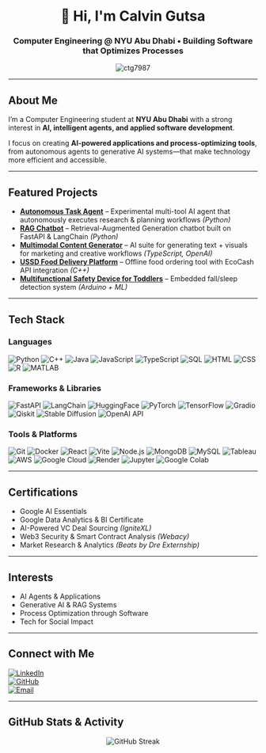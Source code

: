 <h1 align="center">👋 Hi, I'm Calvin Gutsa</h1>

<h3 align="center">
Computer Engineering @ NYU Abu Dhabi  
• Building Software that Optimizes Processes
</h3>

<p align="center">
  <img src="https://komarev.com/ghpvc/?username=ctg7987&label=Profile%20views&color=0e75b6&style=flat" alt="ctg7987" />
</p>

---

## About Me
I’m a Computer Engineering student at **NYU Abu Dhabi** with a strong interest in **AI, intelligent agents, and applied software development**.  

I focus on creating **AI-powered applications and process-optimizing tools**, from autonomous agents to generative AI systems—that make technology more efficient and accessible.

---

## Featured Projects
- **[Autonomous Task Agent](https://github.com/ctg7987/autonomous-task-agent)** – Experimental multi-tool AI agent that autonomously executes research & planning workflows *(Python)*  
- **[RAG Chatbot](https://github.com/ctg7987/rag-chatbot)** – Retrieval-Augmented Generation chatbot built on FastAPI & LangChain *(Python)*  
- **[Multimodal Content Generator](https://github.com/ctg7987/multimodal-content-gen)** – AI suite for generating text + visuals for marketing and creative workflows *(TypeScript, OpenAI)*  
- **[USSD Food Delivery Platform](https://github.com/ctg7987/food-delivery-system)** – Offline food ordering tool with EcoCash API integration *(C++)*  
- **[Multifunctional Safety Device for Toddlers](https://github.com/ctg7987/toddler-safety-device)** – Embedded fall/sleep detection system *(Arduino + ML)*  

---

## Tech Stack  

### Languages  
![Python](https://img.shields.io/badge/Python-3776AB?style=for-the-badge&logo=python&logoColor=white) ![C++](https://img.shields.io/badge/C++-00599C?style=for-the-badge&logo=c%2B%2B&logoColor=white) ![Java](https://img.shields.io/badge/Java-007396?style=for-the-badge&logo=java&logoColor=white) ![JavaScript](https://img.shields.io/badge/JavaScript-F7DF1E?style=for-the-badge&logo=javascript&logoColor=black) ![TypeScript](https://img.shields.io/badge/TypeScript-3178C6?style=for-the-badge&logo=typescript&logoColor=white) ![SQL](https://img.shields.io/badge/SQL-4479A1?style=for-the-badge&logo=mysql&logoColor=white) ![HTML](https://img.shields.io/badge/HTML5-E34F26?style=for-the-badge&logo=html5&logoColor=white) ![CSS](https://img.shields.io/badge/CSS3-1572B6?style=for-the-badge&logo=css3&logoColor=white) ![R](https://img.shields.io/badge/R-276DC3?style=for-the-badge&logo=r&logoColor=white) ![MATLAB](https://img.shields.io/badge/MATLAB-FF6F00?style=for-the-badge&logo=mathworks&logoColor=white)  

### Frameworks & Libraries  
![FastAPI](https://img.shields.io/badge/FastAPI-009688?style=for-the-badge&logo=fastapi&logoColor=white) ![LangChain](https://img.shields.io/badge/LangChain-000000?style=for-the-badge&logo=langchain&logoColor=white) ![HuggingFace](https://img.shields.io/badge/HuggingFace-FFD21F?style=for-the-badge&logo=huggingface&logoColor=black) ![PyTorch](https://img.shields.io/badge/PyTorch-EE4C2C?style=for-the-badge&logo=pytorch&logoColor=white) ![TensorFlow](https://img.shields.io/badge/TensorFlow-FF6F00?style=for-the-badge&logo=tensorflow&logoColor=white) ![Gradio](https://img.shields.io/badge/Gradio-FF4B4B?style=for-the-badge&logo=gradio&logoColor=white) ![Qiskit](https://img.shields.io/badge/Qiskit-6929C4?style=for-the-badge&logo=ibm&logoColor=white) ![Stable Diffusion](https://img.shields.io/badge/Stable%20Diffusion-FF6F61?style=for-the-badge&logo=stabilityai&logoColor=white) ![OpenAI API](https://img.shields.io/badge/OpenAI-412991?style=for-the-badge&logo=openai&logoColor=white)  

### Tools & Platforms  
![Git](https://img.shields.io/badge/Git-F05032?style=for-the-badge&logo=git&logoColor=white) ![Docker](https://img.shields.io/badge/Docker-2496ED?style=for-the-badge&logo=docker&logoColor=white) ![React](https://img.shields.io/badge/React-20232A?style=for-the-badge&logo=react&logoColor=61DAFB) ![Vite](https://img.shields.io/badge/Vite-646CFF?style=for-the-badge&logo=vite&logoColor=white) ![Node.js](https://img.shields.io/badge/Node.js-339933?style=for-the-badge&logo=nodedotjs&logoColor=white) ![MongoDB](https://img.shields.io/badge/MongoDB-47A248?style=for-the-badge&logo=mongodb&logoColor=white) ![MySQL](https://img.shields.io/badge/MySQL-4479A1?style=for-the-badge&logo=mysql&logoColor=white) ![Tableau](https://img.shields.io/badge/Tableau-E97627?style=for-the-badge&logo=tableau&logoColor=white) ![AWS](https://img.shields.io/badge/AWS-232F3E?style=for-the-badge&logo=amazonaws&logoColor=white) ![Google Cloud](https://img.shields.io/badge/GCP-4285F4?style=for-the-badge&logo=googlecloud&logoColor=white) ![Render](https://img.shields.io/badge/Render-46E3B7?style=for-the-badge&logo=render&logoColor=white) ![Jupyter](https://img.shields.io/badge/Jupyter-F37626?style=for-the-badge&logo=jupyter&logoColor=white) ![Google Colab](https://img.shields.io/badge/Colab-F9AB00?style=for-the-badge&logo=googlecolab&logoColor=white)  

---

## Certifications
- Google AI Essentials  
- Google Data Analytics & BI Certificate  
- AI-Powered VC Deal Sourcing *(IgniteXL)*  
- Web3 Security & Smart Contract Analysis *(Webacy)*  
- Market Research & Analytics *(Beats by Dre Externship)*  

---

## Interests
- AI Agents & Applications  
- Generative AI & RAG Systems  
- Process Optimization through Software  
- Tech for Social Impact  

---

## Connect with Me
[![LinkedIn](https://img.shields.io/badge/LinkedIn-0A66C2?style=for-the-badge&logo=linkedin&logoColor=white)](https://www.linkedin.com/in/calvin-gutsa-8a70b3230/)  
[![GitHub](https://img.shields.io/badge/GitHub-171515?style=for-the-badge&logo=github&logoColor=white)](https://github.com/ctg7987)  
[![Email](https://img.shields.io/badge/Email-ctg7987@nyu.edu-D14836?style=for-the-badge&logo=gmail&logoColor=white)](mailto:ctg7987@nyu.edu)

---

## GitHub Stats & Activity
<p align="center">
  <img src="https://streak-stats.demolab.com?user=ctg7987&theme=default&hide_border=true" alt="GitHub Streak" />
</p>
